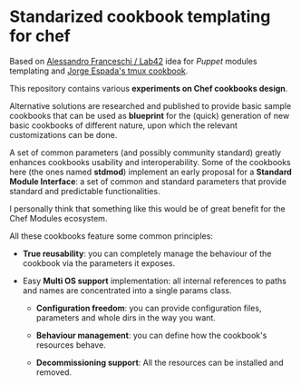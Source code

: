 Standarized cookbook templating for chef
========================================

Based on [Alessandro Franceschi / Lab42](http://www.example42.com) idea for
*Puppet* modules templating and [Jorge Espada's tmux cookbook](https://github.com/jespada/tmux-cookbook).

This repository contains various **experiments on Chef cookbooks design**.

Alternative solutions are researched and published to provide basic sample
cookbooks that can be used as **blueprint** for the (quick) generation of new
basic cookbooks of different nature, upon which the relevant customizations can
be done.

A set of common parameters (and possibly community standard) greatly enhances
cookbooks usability and interoperability. Some of the cookbooks here (the ones named
**stdmod**) implement an early proposal for a **Standard Module Interface**: a
set of common and standard parameters that provide standard and predictable
functionalities.

I personally think that something like this would be of great benefit for the
Chef Modules ecosystem.

All these cookbooks feature some common principles:

- **True reusability**: you can completely manage the behaviour of the cookbook
  via the parameters it exposes.

- Easy **Multi OS support** implementation: all internal references to paths and
  names are concentrated into a single params class.

  - **Configuration freedom**: you can provide configuration files, parameters
    and whole dirs in the way you want.

  - **Behaviour management**: you can define how the cookbook's resources behave.

  - **Decommissioning support**: All the resources can be installed and removed.

